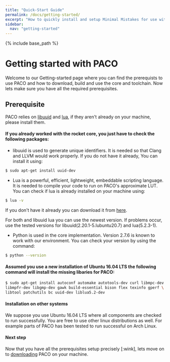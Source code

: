 ```yaml
---
title: "Quick-Start Guide"
permalink: /docs/getting-started/
excerpt: "How to quickly install and setup Minimal Mistakes for use with GitHub Pages."
sidebar:
  nav: "getting-started"
---
```


{% include base_path %}

# Getting started with PACO

Welcome to our Getting-started page where you can find the prerequists to use PACO and how to download, build and use the core and toolchain. Now lets make sure you have all the required prerequisites.

## Prerequisite
PACO relies on [libuuid](https://sourceforge.net/projects/libuuid/) and [lua](https://www.lua.org/), if they aren't already on your machine, please install them.  

#### If you already worked with the rocket core, you just have to check the following packages:

- libuuid is used to generate unique identifiers. It is needed so that Clang and LLVM would work properly. If you do not have it already, You can install it using:  

```bash
$ sudo apt-get install uuid-dev
```  
    
- Lua is a powerful, efficient, lightweight, embeddable scripting language. It is needed to compile your code to run on PACO's approximate LUT. You can check if lua is already installed on your machine using: 

```bash
$ lua -v
```  
  
If you don't have it already you can download it from [here](https://www.lua.org/download.html).  

For both and libuuid lua you can use the newest version. If problems occur, use the tested versions for libuuid(2.20.1-5.lubuntu20.7) and lua(5.2.3-1).

- Python is used in the core implementation. Version 2.7.6 is known to work with our environment. You can check your version by using the command:

```bash
$ python --version
```  

#### Assumed you use a new installation of Ubuntu 16.04 LTS the following command will install the missing libaries for PACO:

```bash
$ sudo apt-get install autoconf automake autotools-dev curl libmpc-dev \
libmpfr-dev libgmp-dev gawk build-essential bison flex texinfo gperf \
libtool patchutils bc uuid-dev liblua5.2-dev
``` 

#### Installation on other systems

We suppose you use Ubuntu 16.04 LTS where all components are checked to run successfully. You are free to use other linux distributions as well. For example parts of PACO has been tested to run successful on Arch Linux. 

#### Next step

Now that you have all the prerequisites setup precisely [:wink], lets move on to [downloading](https://paco-cpu.github.io/paco-cpu/docs/download/) PACO on your machine.
